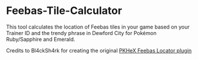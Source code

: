 # Feebas-Tile-Calculator
This tool calculates the location of Feebas tiles in your game based on your Trainer ID and the trendy phrase in Dewford City for Pokémon Ruby/Sapphire and Emerald.

Credits to Bl4ckSh4rk for creating the original [PKHeX Feebas Locator plugin](https://github.com/Bl4ckSh4rk/PKHeXFeebasLocatorPlugin)
